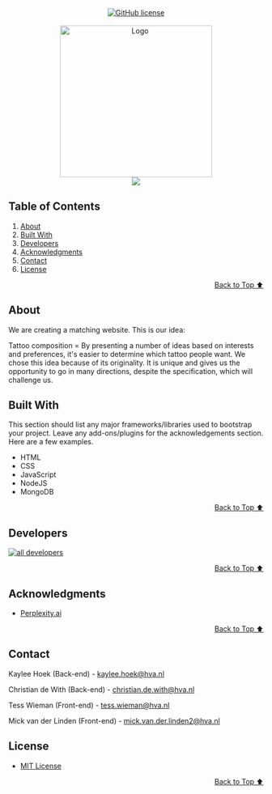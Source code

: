 <div align="center">
    <a href="https://github.com/YousefIbrahimismail/Project-README-Template/blob/main/LICENSE.txt"><img alt="GitHub license" src="https://img.shields.io/github/license/YousefIbrahimismail/Project-README-Template?color=ff69b4&style=for-the-badge"></a>
</div>
<br>

<!-- Logo Section  -->
<div align="center">
    <a href="your_github_user_name" target="_blank">
        <img src="https://i.pinimg.com/1200x/80/d7/9c/80d79ccdfc71b6695a94b3e2f1ae7305.jpg" 
        alt="Logo" height="300" width="auto">
    </a>
</div>

<!-- Project title-->
<div align="center">
<img src="https://readme-typing-svg.demolab.com?font=Fira+Code&size=22&duration=4000&pause=5000&background=FFFFFF00&center=true&vCenter=true&multiline=true&width=435&lines=Tattoo-Project">
</div>

## Table of Contents
1. [About](#about)
2. [Built With](#built-with)
3. [Developers](#developers)
4. [Acknowledgments](#acknowledgments)
5. [Contact](#contact)
6. [License](#license)

<p align="right"><a href="#table-of-contents">Back to Top ⬆️</a></p>

## About

We are creating a matching website. This is our idea:

Tattoo composition = By presenting a number of ideas based on interests and preferences, it's easier to determine which tattoo people want. We chose this idea because of its originality. It is unique and gives us the opportunity to go in many directions, despite the specification, which will challenge us.

## Built With

This section should list any major frameworks/libraries used to bootstrap your project. Leave any add-ons/plugins for the acknowledgements section. Here are a few examples.

* HTML
* CSS
* JavaScript
* NodeJS
* MongoDB

<p align="right"><a href="#table-of-contents">Back to Top ⬆️</a></p>

## Developers

<a href="https://github.com/L1ttl3G4m3r/Blok-Tech/contributors">
  <img src="https://github.com/user-attachments/assets/c6bb56ff-0e88-4e87-96a0-202d1629e354" alt="all developers" />
</a>

<p align="right"><a href="#table-of-contents">Back to Top ⬆️</a></p>

## Acknowledgments

* [Perplexity.ai](https://www.perplexity.ai/)

<p align="right"><a href="#table-of-contents">Back to Top ⬆️</a></p>

## Contact

Kaylee Hoek (Back-end) - kaylee.hoek@hva.nl

Christian de With (Back-end) - christian.de.with@hva.nl

Tess Wieman (Front-end) - tess.wieman@hva.nl

Mick van der Linden (Front-end) - mick.van.der.linden2@hva.nl

## License

- [MIT License](./LICENSE.txt)

<p align="right"><a href="#table-of-contents">Back to Top ⬆️</a></p>
